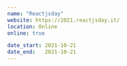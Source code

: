 ```yaml
---
name: "Reactjsday"
website: https://2021.reactjsday.it/
location: Online
online: true

date_start: 2021-10-21
date_end:   2021-10-21
---
```

